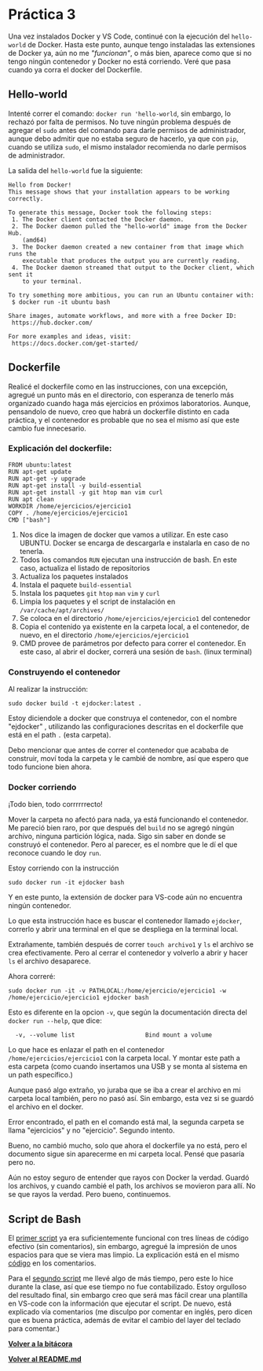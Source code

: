 # Práctica 3

Una vez instalados Docker y VS Code, continué con la ejecución del `hello-world` de Docker. Hasta este punto, aunque tengo instaladas las extensiones de Docker ya, aún no me *"funcionan"*, o más bien, aparece como que si no tengo ningún contenedor y Docker no está corriendo. Veré que pasa cuando ya corra el docker del Dockerfile.

## Hello-world

Intenté correr el comando: `docker run 'hello-world`, sin embargo, lo rechazó por falta de permisos. No tuve ningún problema después de agregar el `sudo` antes del comando para darle permisos de administrador, aunque debo admitir que no estaba seguro de hacerlo, ya que con `pip`, cuando se utiliza `sudo`, el mismo instalador recomienda no darle permisos de administrador.

La salida del `hello-world` fue la siguiente:

```
Hello from Docker!
This message shows that your installation appears to be working correctly.

To generate this message, Docker took the following steps:
 1. The Docker client contacted the Docker daemon.
 2. The Docker daemon pulled the "hello-world" image from the Docker Hub.
    (amd64)
 3. The Docker daemon created a new container from that image which runs the
    executable that produces the output you are currently reading.
 4. The Docker daemon streamed that output to the Docker client, which sent it
    to your terminal.

To try something more ambitious, you can run an Ubuntu container with:
 $ docker run -it ubuntu bash

Share images, automate workflows, and more with a free Docker ID:
 https://hub.docker.com/

For more examples and ideas, visit:
 https://docs.docker.com/get-started/
```

## Dockerfile

Realicé el dockerfile como en las instrucciones, con una excepción, agregué un punto más en el directorio, con esperanza de tenerlo más organizado cuando haga más ejercicios en próximos laboratorios. Aunque, pensandolo de nuevo, creo que habrá un dockerfile distinto en cada práctica, y el contenedor es probable que no sea el mismo así que este cambio fue innecesario.

### Explicación del dockerfile:

```
FROM ubuntu:latest
RUN apt-get update
RUN apt-get -y upgrade
RUN apt-get install -y build-essential
RUN apt-get install -y git htop man vim curl
RUN apt clean
WORKDIR /home/ejercicios/ejercicio1
COPY . /home/ejercicios/ejercicio1
CMD ["bash"]
```

1.  Nos dice la imagen de docker que vamos a utilizar. En este caso UBUNTU. Docker se encarga de descargarla e instalarla en caso de no tenerla.
2.  Todos los comandos `RUN` ejecutan una instrucción de bash. En este caso, actualiza el listado de repositorios
3.  Actualiza los paquetes instalados
4.  Instala el paquete `build-essential`
5.  Instala los paquetes `git` `htop` `man` `vim` y `curl`
6.  Limpia los paquetes y el script de instalación en `/var/cache/apt/archives/`
7.  Se coloca en el directorio `/home/ejercicios/ejercicio1` del contenedor
8.  Copia el contenido ya existente en la carpeta local, a el contenedor, de nuevo, en el directorio `/home/ejercicios/ejercicio1`
9.  CMD provee de parámetros por defecto para correr el contenedor. En este caso, al abrir el docker, correrá una sesión de `bash`. (linux terminal)

### Construyendo el contenedor

Al realizar la instrucción:

```
sudo docker build -t ejdocker:latest .
```

Estoy diciendole a docker que construya el contenedor, con el nombre "ejdocker" , utilizando las configuraciones descritas en el dockerfile que está en el path `.` (esta carpeta).

Debo mencionar que antes de correr el contenedor que acababa de construir, moví toda la carpeta y le cambié de nombre, así que espero que todo funcione bien ahora.


### Docker corriendo

¡Todo bien, todo corrrrrrecto!

Mover la carpeta no afectó para nada, ya está funcionando el contenedor. Me pareció bien raro, por que después del `build` no se agregó ningún archivo, ninguna partición lógica, nada. Sigo sin saber en donde se construyó el contenedor. Pero al parecer, es el nombre que le dí el que reconoce cuando le doy `run`.

Estoy corriendo con la instrucción

```
sudo docker run -it ejdocker bash
```

Y en este punto, la extensión de docker para VS-code aún no encuentra ningún contenedor.

Lo que esta instrucción hace es buscar el contenedor llamado `ejdocker`, correrlo y abrir una terminal en el que se despliega en la terminal local. 

Extrañamente, también después de correr `touch archivo1` y `ls` el archivo se crea efectivamente. Pero al cerrar el contenedor y volverlo a abrir y hacer `ls` el archivo desaparece.

Ahora correré:

```
sudo docker run -it -v PATHLOCAL:/home/ejercicio/ejercicio1 -w /home/ejercicio/ejercicio1 ejdocker bash
```

Esto es diferente en la opcion `-v`, que según la documentación directa del `docker run --help`, que dice:

```
  -v, --volume list                    Bind mount a volume
```

Lo que hace es enlazar el path en el contenedor `/home/ejercicios/ejercicio1` con la carpeta local. Y montar este path a esta carpeta (como cuando insertamos una USB y se monta al sistema en un path específico.)

Aunque pasó algo extraño, yo juraba que se iba a crear el archivo en mi carpeta local también, pero no pasó así. Sin embargo, esta vez si se guardó el archivo en el docker.

Error encontrado, el path en el comando está mal, la segunda carpeta se llama "ejercicios" y no "ejercicio". Segundo intento.

Bueno, no cambió mucho, solo que ahora el dockerfile ya no está, pero el documento sigue sin aparecerme en mi carpeta local. Pensé que pasaría pero no.

Aún no estoy seguro de entender que rayos con Docker la verdad. Guardó los archivos, y cuando cambié el path, los archivos se movieron para allí. No se que rayos la verdad. Pero bueno, continuemos.

## Script de Bash

El [primer script](../../Bash/WeatherReport.sh) ya era suficientemente funcional con tres líneas de código efectivo (sin comentarios), sin embargo, agregué la impresión de unos espacios para que se viera mas limpio. La explicación está en el mismo [código](../../Bash/WeatherReport.sh) en los comentarios.

Para el [segundo script](../../Bash/C_Generator.sh) me llevé algo de más tiempo, pero este lo hice durante la clase, así que ese tiempo no fue contabilizado. Estoy orgulloso del resultado final, sin embargo creo que será mas fácil crear una plantilla en VS-code con la información que ejecutar el script. De nuevo, está explicado vía comentarios (me disculpo por comentar en inglés, pero dicen que es buena práctica, además de evitar el cambio del layer del teclado para comentar.)


**[Volver a la bitácora](../Journal.md)**

**[Volver al README.md](../../README.md)**
